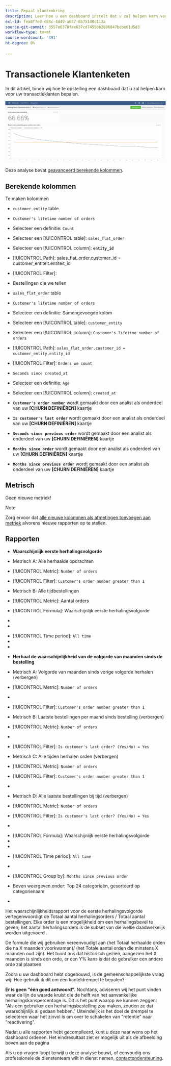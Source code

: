```yaml
---
title: Bepaal klantenkring
description: Leer hoe u een dashboard instelt dat u zal helpen karn voor uw transactieklanten bepalen.
exl-id: fea8f7e9-c84c-4d49-a657-8b75140c113a
source-git-commit: 3557e6370fae637cd74550b2806847bebe61d5d3
workflow-type: tm+mt
source-wordcount: '491'
ht-degree: 0%

---
```


# Transactionele Klantenketen

In dit artikel, tonen wij hoe te opstelling een dashboard dat u zal helpen karn voor uw transactieklanten bepalen.

![](../../assets/churn-deashboard.png)

Deze analyse bevat [geavanceerd berekende kolommen](../data-warehouse-mgr/adv-calc-columns.md).

## Berekende kolommen

Te maken kolommen

* `customer_entity` table
* `Customer's lifetime number of orders`
* Selecteer een definitie: `Count`
* Selecteer een [!UICONTROL table]: `sales_flat_order`
* Selecteer een [!UICONTROL column]: **`entity_id`**
* [!UICONTROL Path]: sales_flat_order.customer_id = customer_entiteit.entiteit_id
* [!UICONTROL Filter]:
* Bestellingen die we tellen

* `sales_flat_order` table
* `Customer's lifetime number of orders`
* Selecteer een definitie: Samengevoegde kolom
* Selecteer een [!UICONTROL table]: `customer_entity`
* Selecteer een [!UICONTROL column]: `Customer's lifetime number of orders`
* [!UICONTROL Path]: `sales_flat_order.customer_id = customer_entity.entity_id`
* [!UICONTROL Filter]: `Orders we count`

* `Seconds since created_at`
* Selecteer een definitie: `Age`
* Selecteer een [!UICONTROL column]: `created_at`

* **`Customer's order number`** wordt gemaakt door een analist als onderdeel van uw **[CHURN DEFINIËREN]** kaartje
* **`Is customer's last order`** wordt gemaakt door een analist als onderdeel van uw **[CHURN DEFINIËREN]** kaartje
* **`Seconds since previous order`** wordt gemaakt door een analist als onderdeel van uw **[CHURN DEFINIËREN]** kaartje
* **`Months since order`** wordt gemaakt door een analist als onderdeel van uw **[CHURN DEFINIËREN]** kaartje
* **`Months since previous order`** wordt gemaakt door een analist als onderdeel van uw **[CHURN DEFINIËREN]** kaartje

## Metrisch

Geen nieuwe metriek!

>[!NOTE]
>
>Zorg ervoor dat [alle nieuwe kolommen als afmetingen toevoegen aan metriek](../data-warehouse-mgr/manage-data-dimensions-metrics.md) alvorens nieuwe rapporten op te stellen.

## Rapporten

* **Waarschijnlijk eerste herhalingsvolgorde**
* Metrisch A: Alle herhaalde opdrachten
* [!UICONTROL Metric]: `Number of orders`
* [!UICONTROL Filter]: `Customer's order number greater than 1`

* Metrisch B: Alle tijdbestellingen
* [!UICONTROL Metric]: Aantal orders

* [!UICONTROL Formula]: Waarschijnlijk eerste herhalingsvolgorde
* 
   [!UICONTROL-formule]: `A/B`
* 

   [!UICONTROL Format]: `Percent`

* [!UICONTROL Time period]: `All time`
* 
   [!UICONTROL Interval]: `None`
* 

   [!UICONTROL Chart type]: `Scalar`

* **Herhaal de waarschijnlijkheid van de volgorde van maanden sinds de bestelling**
* Metrisch A: Volgorde van maanden sinds vorige volgorde herhalen (verbergen)
* [!UICONTROL Metric]: `Number of orders`
* 
   [!UICONTROL Perspective]: `Cumulative`
* [!UICONTROL Filter]: `Customer's order number greater than 1`

* Metrisch B: Laatste bestellingen per maand sinds bestelling (verbergen)
* [!UICONTROL Metric]: `Number of orders`
* 
   [!UICONTROL Perspective]: `Cumulative`
* [!UICONTROL Filter]: `Is customer's last order? (Yes/No) = Yes`

* Metrisch C: Alle tijden herhalen orden (verbergen)
* [!UICONTROL Metric]: `Number of orders`
* [!UICONTROL Filter]: `Customer's order number greater than 1`

* 

   [!UICONTROL Group door]: `Independent`

* Metrisch D: Alle laatste bestellingen bij tijd (verbergen)
* [!UICONTROL Metric]: `Number of orders`
* [!UICONTROL Filter]: `Is customer's last order? (Yes/No) = Yes`

* 

   [!UICONTROL Group door]: `Independent`

* [!UICONTROL Formula]: Waarschijnlijk eerste herhalingsvolgorde
* 
   [!UICONTROL-formule]: `(C-A)/(C+D-A-B)`
* 

   [!UICONTROL Format]: `Percent`

* [!UICONTROL Time period]: `All time`
* 
   [!UICONTROL Interval]: `None`
* [!UICONTROL Group by]: `Months since previous order`
* Boven weergeven.onder: Top 24 categorieën, gesorteerd op categorienaam

* 

   [!UICONTROL Chart type]: `Line`

Het waarschijnlijkheidsrapport voor de eerste herhalingsvolgorde vertegenwoordigt de Totaal aantal herhalingsorders / Totaal aantal bestellingen. Elke order is een mogelijkheid om een herhalingsbevel te geven; het aantal herhalingsorders is de subset van die welke daadwerkelijk worden uitgevoerd .

De formule die wij gebruiken vereenvoudigt aan (het Totaal herhaalde orden die na X maanden voorkwamen)/ (het Totale aantal orden die minstens X maanden oud zijn). Het toont ons dat historisch gezien, aangezien het X maanden is sinds een orde, er een Y% kans is dat de gebruiker een andere orde zal plaatsen.

Zodra u uw dashboard hebt opgebouwd, is de gemeenschappelijkste vraag wij: Hoe gebruik ik dit om een kanteldrempel te bepalen?

**Er is geen &quot;één goed antwoord&quot;.** Nochtans, adviseren wij het punt vinden waar de lijn de waarde kruist die de helft van het aanvankelijke herhalingskanspercentage is. Dit is het punt waarop we kunnen zeggen: &quot;Als een gebruiker een herhalingsbestelling zou maken, zouden ze dat waarschijnlijk al gedaan hebben.&quot; Uiteindelijk is het doel de drempel te selecteren waar het zinvol is om over te schakelen van &quot;retentie&quot; naar &quot;reactivering&quot;.

Nadat u alle rapporten hebt gecompileerd, kunt u deze naar wens op het dashboard ordenen. Het eindresultaat ziet er mogelijk uit als de afbeelding boven aan de pagina

Als u op vragen loopt terwijl u deze analyse bouwt, of eenvoudig ons professionele de dienstenteam wilt in dienst nemen, [contactondersteuning](../../guide-overview.md).
